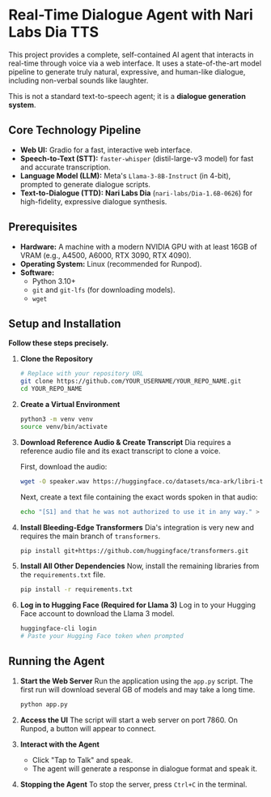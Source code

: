 # Real-Time Dialogue Agent with Nari Labs Dia TTS

This project provides a complete, self-contained AI agent that interacts in real-time through voice via a web interface. It uses a state-of-the-art model pipeline to generate truly natural, expressive, and human-like dialogue, including non-verbal sounds like laughter.

This is not a standard text-to-speech agent; it is a **dialogue generation system**.

## Core Technology Pipeline
*   **Web UI:** Gradio for a fast, interactive web interface.
*   **Speech-to-Text (STT):** `faster-whisper` (distil-large-v3 model) for fast and accurate transcription.
*   **Language Model (LLM):** Meta's `Llama-3-8B-Instruct` (in 4-bit), prompted to generate dialogue scripts.
*   **Text-to-Dialogue (TTD):** **Nari Labs Dia** (`nari-labs/Dia-1.6B-0626`) for high-fidelity, expressive dialogue synthesis.

## Prerequisites
*   **Hardware:** A machine with a modern NVIDIA GPU with at least 16GB of VRAM (e.g., A4500, A6000, RTX 3090, RTX 4090).
*   **Operating System:** Linux (recommended for Runpod).
*   **Software:**
    *   Python 3.10+
    *   `git` and `git-lfs` (for downloading models).
    *   `wget`

## Setup and Installation

**Follow these steps precisely.**

1.  **Clone the Repository**
    ```bash
    # Replace with your repository URL
    git clone https://github.com/YOUR_USERNAME/YOUR_REPO_NAME.git
    cd YOUR_REPO_NAME
    ```

2.  **Create a Virtual Environment**
    ```bash
    python3 -m venv venv
    source venv/bin/activate
    ```

3.  **Download Reference Audio & Create Transcript**
    Dia requires a reference audio file and its exact transcript to clone a voice.
    
    First, download the audio:
    ```bash
    wget -O speaker.wav https://huggingface.co/datasets/mca-ark/libri-tts-test-clean/resolve/main/116_288045_000020_000001.wav
    ```
    Next, create a text file containing the exact words spoken in that audio:
    ```bash
    echo "[S1] and that he was not authorized to use it in any way." > speaker_transcript.txt
    ```

4.  **Install Bleeding-Edge Transformers**
    Dia's integration is very new and requires the main branch of `transformers`.
    ```bash
    pip install git+https://github.com/huggingface/transformers.git
    ```

5.  **Install All Other Dependencies**
    Now, install the remaining libraries from the `requirements.txt` file.
    ```bash
    pip install -r requirements.txt
    ```

6.  **Log in to Hugging Face (Required for Llama 3)**
    Log in to your Hugging Face account to download the Llama 3 model.
    ```bash
    huggingface-cli login
    # Paste your Hugging Face token when prompted
    ```

## Running the Agent

1.  **Start the Web Server**
    Run the application using the `app.py` script. The first run will download several GB of models and may take a long time.
    ```bash
    python app.py
    ```

2.  **Access the UI**
    The script will start a web server on port 7860. On Runpod, a button will appear to connect.

3.  **Interact with the Agent**
    *   Click "Tap to Talk" and speak.
    *   The agent will generate a response in dialogue format and speak it.

4.  **Stopping the Agent**
    To stop the server, press `Ctrl+C` in the terminal.
